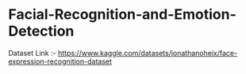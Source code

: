 # Facial-Recognition-and-Emotion-Detection
Dataset Link :- https://www.kaggle.com/datasets/jonathanoheix/face-expression-recognition-dataset
